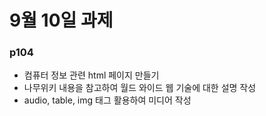 # 9월 10일 과제

### p104
- 컴퓨터 정보 관련 html 페이지 만들기
- 나무위키 내용을 참고하여 월드 와이드 웹 기술에 대한 설명 작성
- audio, table, img 태그 활용하여 미디어 작성
